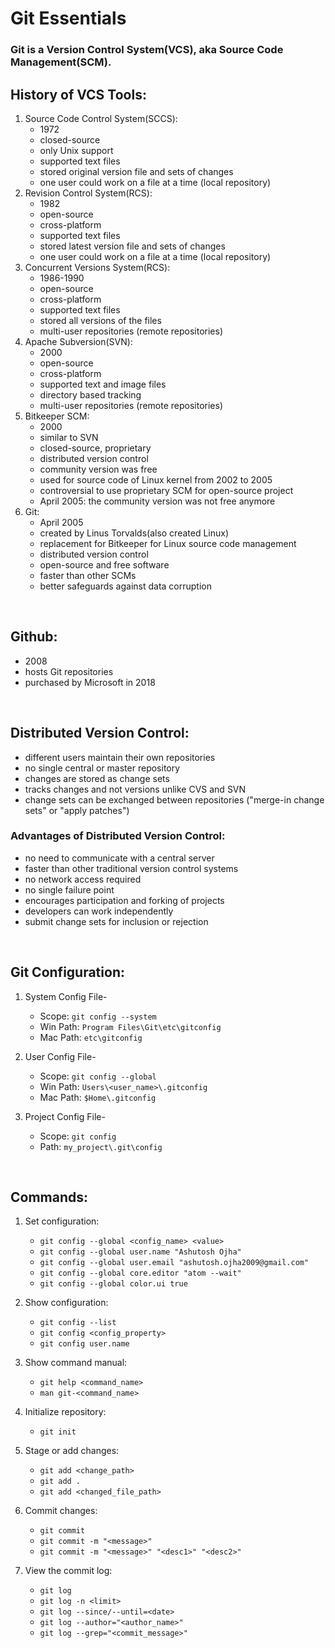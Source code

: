 # Git Essentials

### Git is a Version Control System(VCS), aka Source Code Management(SCM).

## History of VCS Tools:

1. Source Code Control System(SCCS):
    - 1972
    - closed-source
    - only Unix support
    - supported text files
    - stored original version file and sets of changes
    - one user could work on a file at a time (local repository)
2. Revision Control System(RCS):
    - 1982
    - open-source
    - cross-platform
    - supported text files
    - stored latest version file and sets of changes
    - one user could work on a file at a time (local repository)
3. Concurrent Versions System(RCS):
    - 1986-1990
    - open-source
    - cross-platform
    - supported text files
    - stored all versions of the files
    - multi-user repositories (remote repositories)
4. Apache Subversion(SVN):
    - 2000
    - open-source
    - cross-platform
    - supported text and image files
    - directory based tracking
    - multi-user repositories (remote repositories)
5. Bitkeeper SCM:
    - 2000
    - similar to SVN
    - closed-source, proprietary
    - distributed version control
    - community version was free
    - used for source code of Linux kernel from 2002 to 2005
    - controversial to use proprietary SCM for open-source project
    - April 2005: the community version was not free anymore
6. Git:
    - April 2005
    - created by Linus Torvalds(also created Linux)
    - replacement for Bitkeeper for Linux source code management
    - distributed version control
    - open-source and free software
    - faster than other SCMs
    - better safeguards against data corruption

<br>

## Github:
- 2008
- hosts Git repositories
- purchased by Microsoft in 2018

<br>

## Distributed Version Control:
- different users maintain their own repositories
- no single central or master repository
- changes are stored as change sets
- tracks changes and not versions unlike CVS and SVN
- change sets can be exchanged between repositories ("merge-in change sets" or "apply patches")

### Advantages of Distributed Version Control:
- no need to communicate with a central server
- faster than other traditional version control systems
- no network access required
- no single failure point
- encourages participation and forking of projects
- developers can work independently
- submit change sets for inclusion or rejection

<br>

## Git Configuration:

1. System Config File-
    - Scope:        `git config --system`
    - Win Path:     `Program Files\Git\etc\gitconfig`
    - Mac Path:     `etc\gitconfig`

2. User Config File-
    - Scope:        `git config --global`
    - Win Path:     `Users\<user_name>\.gitconfig`
    - Mac Path:     `$Home\.gitconfig`

3. Project Config File-
    - Scope:        `git config`
    - Path:         `my_project\.git\config`

<br>

## Commands:

1. Set configuration:
    - `git config --global <config_name> <value>`
    - `git config --global user.name "Ashutosh Ojha"`
    - `git config --global user.email "ashutosh.ojha2009@gmail.com"`
    - `git config --global core.editor "atom --wait"`
    - `git config --global color.ui true`

2. Show configuration:
    - `git config --list`
    - `git config <config_property>`
    - `git config user.name`

2. Show command manual:
    - `git help <command_name>`
    - `man git-<command_name>`

3. Initialize repository:
    - `git init`

4. Stage or add changes:
    - `git add <change_path>`
    - `git add .`
    - `git add <changed_file_path>`

5. Commit changes:
    - `git commit`
    - `git commit -m "<message>"`
    - `git commit -m "<message>" "<desc1>" "<desc2>"`

3. View the commit log:
    - `git log`
    - `git log -n <limit>`
    - `git log --since/--until=<date>`
    - `git log --author="<author_name>"`
    - `git log --grep="<commit_message>"`